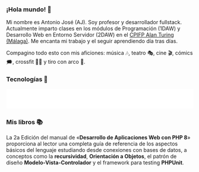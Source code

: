 ### ¡Hola mundo! 👋

Mi nombre es Antonio José (AJ). Soy profesor y desarrollador fullstack. Actualmente imparto clases en los módulos de Programación (1DAW) y Desarrollo Web en Entorno Servidor (2DAW) en el <a href="https://fpalanturing.es" target="_blank">CPIFP Alan Turing (Málaga)</a>. Me encanta mi trabajo y el seguir aprendiendo día tras días. 

Compagino todo esto con mis aficiones: música 🎶, teatro 🎭, cine 🎬, cómics 🗯️, crossfit 🏋️‍♂️ y tiro con arco 🏹.

### Tecnologías 👾
<img src="https://github.com/antoniojosesanchez/antoniojosesanchez/blob/main/tecnologias.svg" />

### Mis libros :books:

<p>
 
<a href="https://leanpub.com/desarrollodeaplicacioneswebconphp8" target="_blank"><img align="left" src="https://d2sofvawe08yqg.cloudfront.net/desarrollodeaplicacioneswebconphp8/s_featured?1638025458" width="80px" title="Desarrollo de Aplicaciones Web con PHP 8" alt /></a> La 2a Edición del manual de «<strong>Desarrollo de Aplicaciones Web con PHP 8</strong>» proporciona al lector una completa guía de referencia de los aspectos básicos del lenguaje estudiando desde conexiones con bases de datos, a conceptos como la <strong>recursividad</strong>, <strong>Orientación a Objetos</strong>, el patrón de diseño <strong>Modelo-Vista-Controlador</strong> y el framework para testing <strong>PHPUnit</strong>.
</p>


<!--

> **LENGUAJES**: [#PHP](https://github.com/topics/PHP), [#Kotlin](https://github.com/topics/Kotlin), [#Java](https://github.com/topics/Java), [#JS](https://github.com/topics/JS), [#HTML5](https://github.com/topics/HTML5), [#CSS3](https://github.com/topics/CSS3)  
> **FRAMEWORKS**: [#Laravel](https://github.com/topics/Laravel) 

**bilbobolson/bilbobolson** is a ✨ _special_ ✨ repository because its `README.md` (this file) appears on your GitHub profile.

Here are some ideas to get you started:

- 🔭 I’m currently working on ...
- 🌱 I’m currently learning ...
- 👯 I’m looking to collaborate on ...
- 🤔 I’m looking for help with ...
- 💬 Ask me about ...
- 📫 How to reach me: ...
- 😄 Pronouns: ...
- ⚡ Fun fact: ...
-->
